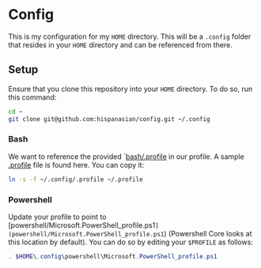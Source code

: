 # Config

This is my configuration for my `HOME` directory. This will be a `.config` folder that resides in your `HOME` directory and can be referenced from there.

## Setup

Ensure that you clone this repository into your `HOME` directory. To do so, run this command:

```bash
cd ~
git clone git@github.com:hispanasian/config.git ~/.config
```

### Bash

We want to reference the provided `[bash/.profile](bash/.profile) in our profile. A sample [.profile](.profile) file is found here. You can copy it:

```bash
ln -s -f ~/.config/.profile ~/.profile
```

### Powershell

Update your profile to point to [powershell/Microsoft.PowerShell_profile.ps1`](powershell/Microsoft.PowerShell_profile.ps1`) (Powershell Core looks at this location by default). You can do so by editing your `$PROFILE` as follows:

```powershell
. $HOME\.config\powershell\Microsoft.PowerShell_profile.ps1
```
